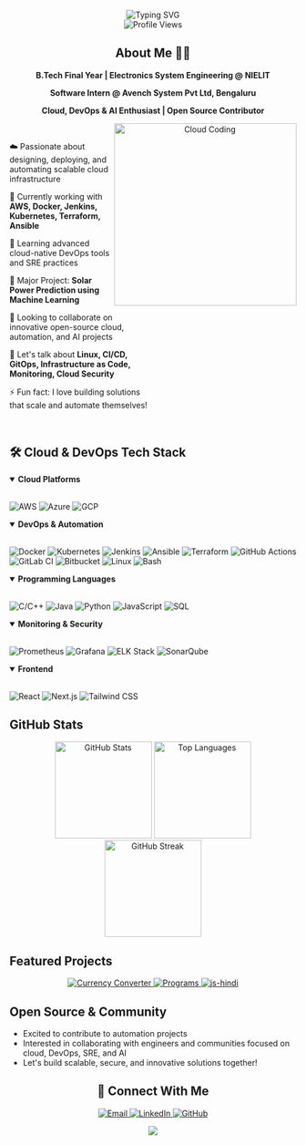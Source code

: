 <div align="center">
<!--   <img width="100%" height="50%" src="https://images.unsplash.com/photo-1506744038136-46273834b3fb?fit=crop&w=1200&q=80" alt="Cloud Banner"/> -->
  <br>
  <img src="https://readme-typing-svg.herokuapp.com?font=Fira+Code&duration=3500&pause=1200&color=00B4D8&center=true&vCenter=true&multiline=true&width=700&height=90&lines=Welcome+to+My+GitHub+Profile+%F0%9F%8C%90;Cloud+Engineer+Aspirant+%7C+Open+Source+Contributor;Building+Reliable+Cloud+Solutions+with+DevOps+%26+AI" alt="Typing SVG" />
</div>

<div align="center">
  <img src="https://komarev.com/ghpvc/?username=imabhi165&label=Profile%20Views&color=00B4D8&style=flat" alt="Profile Views" />
</div>

<h2 align="center">About Me 👨‍💻</h2>

<div align="center">
  <p><strong>B.Tech Final Year | Electronics System Engineering @ NIELIT</strong></p>
  <p><strong>Software Intern @ Avench System Pvt Ltd, Bengaluru</strong></p>
  <p><strong>Cloud, DevOps & AI Enthusiast | Open Source Contributor</strong></p>
</div>

<div align="center">
  <img align="right" alt="Cloud Coding" width="320" src="https://cdn.dribbble.com/users/1162077/screenshots/3848914/programmer.gif">
</div>

<br>

<div align="left" style="width: 50%;">
  <p>☁️ Passionate about designing, deploying, and automating scalable cloud infrastructure</p>
  <p>🔭 Currently working with <strong>AWS, Docker, Jenkins, Kubernetes, Terraform, Ansible</strong></p>
  <p>🌱 Learning advanced cloud-native DevOps tools and SRE practices</p>
  <p>🚀 Major Project: <strong>Solar Power Prediction using Machine Learning</strong></p>
  <p>🤝 Looking to collaborate on innovative open-source cloud, automation, and AI projects</p>
  <p>💬 Let's talk about <strong>Linux, CI/CD, GitOps, Infrastructure as Code, Monitoring, Cloud Security</strong></p>
  <p>⚡ Fun fact: I love building solutions that scale and automate themselves!</p>
</div>

<br clear="both">

## 🛠️ Cloud & DevOps Tech Stack

<details open>
<summary><strong>Cloud Platforms</strong></summary>
<br>

![AWS](https://img.shields.io/badge/AWS-232F3E?style=for-the-badge&logo=amazon-aws&logoColor=white)
![Azure](https://img.shields.io/badge/Azure-0078D4?style=for-the-badge&logo=microsoft-azure&logoColor=white)
![GCP](https://img.shields.io/badge/GCP-4285F4?style=for-the-badge&logo=google-cloud&logoColor=white)

</details>

<details open>
<summary><strong>DevOps & Automation</strong></summary>
<br>

![Docker](https://img.shields.io/badge/Docker-2496ED?style=for-the-badge&logo=docker&logoColor=white)
![Kubernetes](https://img.shields.io/badge/Kubernetes-326CE5?style=for-the-badge&logo=kubernetes&logoColor=white)
![Jenkins](https://img.shields.io/badge/Jenkins-D24939?style=for-the-badge&logo=jenkins&logoColor=white)
![Ansible](https://img.shields.io/badge/Ansible-EE0000?style=for-the-badge&logo=ansible&logoColor=white)
![Terraform](https://img.shields.io/badge/Terraform-623CE4?style=for-the-badge&logo=terraform&logoColor=white)
![GitHub Actions](https://img.shields.io/badge/GitHub_Actions-2088FF?style=for-the-badge&logo=github-actions&logoColor=white)
![GitLab CI](https://img.shields.io/badge/GitLab-330F63?style=for-the-badge&logo=gitlab&logoColor=white)
![Bitbucket](https://img.shields.io/badge/Bitbucket-0052CC?style=for-the-badge&logo=bitbucket&logoColor=white)
![Linux](https://img.shields.io/badge/Linux-FCC624?style=for-the-badge&logo=linux&logoColor=black)
![Bash](https://img.shields.io/badge/Bash-4EAA25?style=for-the-badge&logo=gnu-bash&logoColor=white)

</details>

<details open>
<summary><strong>Programming Languages</strong></summary>
<br>

![C/C++](https://img.shields.io/badge/C%2FC++-00599C?style=for-the-badge&logo=c&logoColor=white)
![Java](https://img.shields.io/badge/Java-ED8B00?style=for-the-badge&logo=java&logoColor=white)
![Python](https://img.shields.io/badge/Python-3776AB?style=for-the-badge&logo=python&logoColor=white)
![JavaScript](https://img.shields.io/badge/JavaScript-F7DF1E?style=for-the-badge&logo=javascript&logoColor=black)
![SQL](https://img.shields.io/badge/PostgreSQL-316192?style=for-the-badge&logo=postgresql&logoColor=white)

</details>

<details open>
<summary><strong>Monitoring & Security</strong></summary>
<br>

![Prometheus](https://img.shields.io/badge/Prometheus-E6522C?style=for-the-badge&logo=prometheus&logoColor=white)
![Grafana](https://img.shields.io/badge/Grafana-F46800?style=for-the-badge&logo=grafana&logoColor=white)
![ELK Stack](https://img.shields.io/badge/ELK-005571?style=for-the-badge&logo=elastic-stack&logoColor=white)
![SonarQube](https://img.shields.io/badge/SonarQube-4E9BCD?style=for-the-badge&logo=sonarqube&logoColor=white)

</details>

<details open>
<summary><strong>Frontend</strong></summary>
<br>

![React](https://img.shields.io/badge/React-20232A?style=for-the-badge&logo=react&logoColor=61DAFB)
![Next.js](https://img.shields.io/badge/Next.js-000000?style=for-the-badge&logo=nextdotjs&logoColor=white)
![Tailwind CSS](https://img.shields.io/badge/Tailwind_CSS-38B2AC?style=for-the-badge&logo=tailwind-css&logoColor=white)

</details>

## GitHub Stats

<div align="center">
 <img src="https://github-profile-summary-cards.vercel.app/api/cards/profile-details?username=imabhi165&show_icons=true&theme=tokyonight&hide_border=true&count_private=true" alt="GitHub Stats" height="170"/>
  <img src="https://github-readme-stats.vercel.app/api/top-langs/?username=imabhi165&layout=compact&theme=tokyonight&hide_border=true" alt="Top Languages" height="170"/>
  <img src="https://github-readme-streak-stats-eight.vercel.app?user=imabhi165&theme=tokyonight&hide_border=true" alt="GitHub Streak" height="170"/>
</div>

## Featured Projects

<div align="center">

  <!-- Currency Converter -->
  <a href="https://github.com/imabhi165/Currency-Converter">
    <img src="https://github-readme-stats.vercel.app/api/pin/?username=imabhi165&repo=Currency-Converter&theme=tokyonight&hide_border=true" alt="Currency Converter" />
  </a>
  
  <!-- Programs -->
  <a href="https://github.com/imabhi165/Programs">
    <img src="https://github-readme-stats.vercel.app/api/pin/?username=imabhi165&repo=Programs&theme=tokyonight&hide_border=true" alt="Programs" />
  </a>

  <!-- js-hindi -->
  <a href="https://github.com/imabhi165/js-hindi">
    <img src="https://github-readme-stats.vercel.app/api/pin/?username=imabhi165&repo=js-hindi&theme=tokyonight&hide_border=true" alt="js-hindi" />
  </a>

</div>

##  Open Source & Community

-  Excited to contribute to automation projects
-  Interested in collaborating with engineers and communities focused on cloud, DevOps, SRE, and AI
-  Let's build scalable, secure, and innovative solutions together!

<h2 align="center">🤝 Connect With Me</h2>

<p align="center">
  <a href="mailto:imabhi165@gmail.com" target="_blank">
    <img src="https://img.shields.io/badge/Gmail-D14836?style=for-the-badge&logo=gmail&logoColor=white" alt="Email" />
  </a>
  <a href="https://www.linkedin.com/in/imabhi165/" target="_blank">
    <img src="https://img.shields.io/badge/LinkedIn-%230077B5.svg?&style=for-the-badge&logo=linkedin&logoColor=white" alt="LinkedIn" />
  </a>
  <a href="https://github.com/imabhi165" target="_blank">
    <img src="https://img.shields.io/badge/GitHub-%23181717.svg?&style=for-the-badge&logo=github&logoColor=white" alt="GitHub" />
  </a>
</p>

<div align="center">
  <img src="https://capsule-render.vercel.app/api?type=waving&color=gradient&height=100&section=footer"/>
</div>
